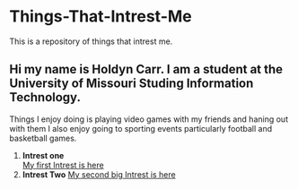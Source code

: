 # Things-That-Intrest-Me
This is a repository of things that intrest me.
## Hi my name is Holdyn Carr. I am a student at the University of Missouri Studing Information Technology. 
Things I enjoy doing is playing video games with my friends and haning out with them I also enjoy going to sporting events particularly football and basketball games.
1. **Intrest one**  
  [My first Intrest is here](Intrest1.md) 
2. **Intrest Two**
   [My second big Intrest is here]()
